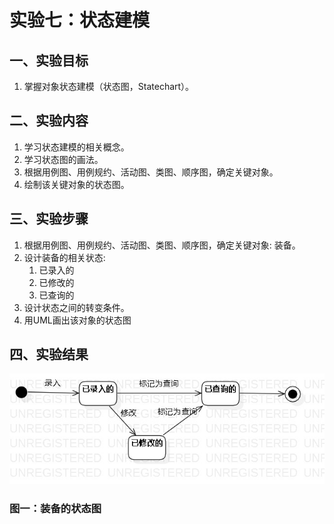 ﻿# 实验七：状态建模

## 一、实验目标

1. 掌握对象状态建模（状态图，Statechart）。 

## 二、实验内容

1. 学习状态建模的相关概念。  
2. 学习状态图的画法。  
3. 根据用例图、用例规约、活动图、类图、顺序图，确定关键对象。  
4. 绘制该关键对象的状态图。  

## 三、实验步骤

1. 根据用例图、用例规约、活动图、类图、顺序图，确定关键对象: 装备。  
2. 设计装备的相关状态: 
    1. 已录入的
    2. 已修改的
    3. 已查询的
3. 设计状态之间的转变条件。
4. 用UML画出该对象的状态图

## 四、实验结果
  
![装备状态图](./StatechartDiagram01.jpg)  
### 图一：装备的状态图

